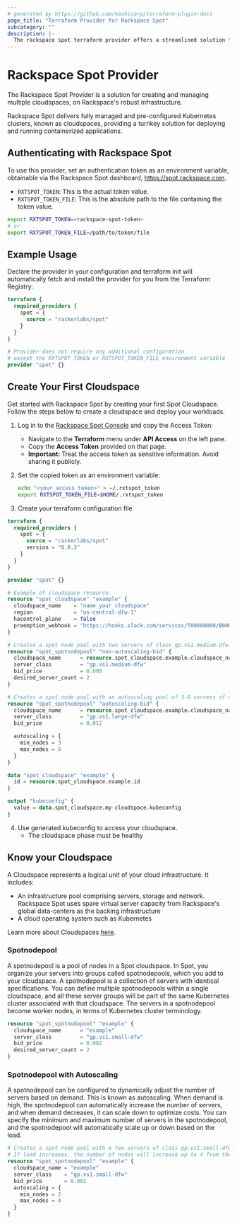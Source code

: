 ```yaml
---
# generated by https://github.com/hashicorp/terraform-plugin-docs
page_title: "Terraform Provider for Rackspace Spot"
subcategory: ""
description: |-
  The rackspace spot terraform provider offers a streamlined solution for creating and managing cloudspaces on Rackspace's robust infrastructure.
---
```


# Rackspace Spot Provider

The Rackspace Spot Provider is a solution for creating and managing multiple cloudspaces, on Rackspace's robust infrastructure.

Rackspace Spot delivers fully managed and pre-configured Kubernetes clusters, known as cloudspaces, providing a turnkey solution for deploying and running containerized applications.

## Authenticating with Rackspace Spot

To use this provider, set an authentication token as an environment variable, obtainable via the Rackspace Spot dashboard, https://spot.rackspace.com.

- `RXTSPOT_TOKEN`:  This is the actual token value.
- `RXTSPOT_TOKEN_FILE`: This is the absolute path to the file containing the token value.

```bash
export RXTSPOT_TOKEN=<rackspace-spot-token>
# or
export RXTSPOT_TOKEN_FILE=/path/to/token/file
```

## Example Usage

Declare the provider in your configuration and terraform init will automatically fetch and install the provider for you from the Terraform Registry:

```terraform
terraform {
  required_providers {
    spot = {
      source = "rackerlabs/spot"
    }
  }
}

# Provider does not require any additional configuration 
# except the RXTSPOT_TOKEN or RXTSPOT_TOKEN_FILE environment variable
provider "spot" {}
```

## Create Your First Cloudspace

Get started with Rackspace Spot by creating your first Spot Cloudspace. Follow the steps below to create a cloudspace and deploy your workloads.

1. Log in to the [Rackspace Spot Console](https://spot.rackspace.com) and copy the Access Token:
   - Navigate to the **Terraform** menu under **API Access** on the left pane.
   - Copy the **Access Token** provided on that page.
   - **Important:** Treat the access token as sensitive information. Avoid sharing it publicly.

2. Set the copied token as an environment variable:

   ```bash
   echo "<your_access_token>" > ~/.rxtspot_token
   export RXTSPOT_TOKEN_FILE=$HOME/.rxtspot_token
   ```

3. Create your terraform configuration file

```terraform
terraform {
  required_providers {
    spot = {
      source = "rackerlabs/spot"
      version = "0.0.3"
    }
  }
}

provider "spot" {}

# Example of cloudspace resource.
resource "spot_cloudspace" "example" {
  cloudspace_name    = "name your cloudspace"
  region             = "us-central-dfw-1"
  hacontrol_plane    = false
  preemption_webhook = "https://hooks.slack.com/services/T00000000/B00000000/XXXXXXXXXXXXXXXXXXXXXXXX"
}

# Creates a spot node pool with two servers of class gp.vs1.medium-dfw.
resource "spot_spotnodepool" "non-autoscaling-bid" {
  cloudspace_name      = resource.spot_cloudspace.example.cloudspace_name
  server_class         = "gp.vs1.medium-dfw"
  bid_price            = 0.008
  desired_server_count = 2
}

# Creates a spot node pool with an autoscaling pool of 3-8 servers of class gp.vs1.large-dfw.
resource "spot_spotnodepool" "autoscaling-bid" {
  cloudspace_name      = resource.spot_cloudspace.example.cloudspace_name
  server_class         = "gp.vs1.large-dfw"
  bid_price            = 0.012

  autoscaling = {
    min_nodes = 3
    max_nodes = 8
  }
}

data "spot_cloudspace" "example" {
  id = resource.spot_cloudspace.example.id
}

output "kubeconfig" {
  value = data.spot_cloudspace.my-cloudspace.kubeconfig
}
```

4. Use generated kubeconfig to access your cloudspace.
   - The cloudspace phase must be healthy

## Know your Cloudspace

A Cloudspace represents a logical unit of your cloud infrastructure. It includes:

- An infrastructure pool comprising servers, storage and network. Rackspace Spot uses spare virtual server capacity from Rackspace's global data-centers as the backing infrastructure
- A cloud operating system such as Kubernetes

Learn more about Cloudspaces [here](https://spot.rackspace.com/docs/create-rackspace-spot-cloudspace).

### Spotnodepool

A spotnodepool is a pool of nodes in a Spot cloudspace. In Spot, you organize your servers into groups called spotnodepools, which you add to your cloudspace. A spotnodepool is a collection of servers with identical specifications. You can define multiple spotnodepools within a single cloudspace, and all these server groups will be part of the same Kubernetes cluster associated with that cloudspace. The servers in a spotnodepool become worker nodes, in terms of Kubernetes cluster terminology.

```terraform
resource "spot_spotnodepool" "example" {
  cloudspace_name      = "example"
  server_class         = "gp.vs1.small-dfw"
  bid_price            = 0.002
  desired_server_count = 2
}
```

### Spotnodepool with Autoscaling

A spotnodepool can be configured to dynamically adjust the number of servers based on demand. This is known as autoscaling. When demand is high, the spotnodepool can automatically increase the number of servers, and when demand decreases, it can scale down to optimize costs. You can specify the minimum and maximum number of servers in the spotnodepool, and the spotnodepool will automatically scale up or down based on the load.

```terraform
# Creates a spot node pool with a two servers of class gp.vs1.small-dfw and autoscaling enabled.
# If load increases, the number of nodes will increase up to 4 from the minimum of 2.
resource "spot_spotnodepool" "example" {
  cloudspace_name = "example"
  server_class    = "gp.vs1.small-dfw"
  bid_price       = 0.002
  autoscaling = {
    min_nodes = 2
    max_nodes = 4
  }
}
```
